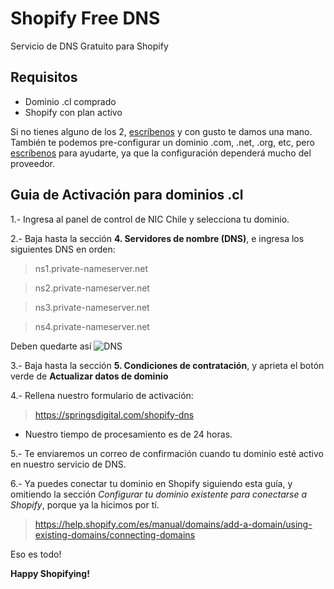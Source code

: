 # Shopify Free DNS
Servicio de DNS Gratuito para Shopify

## Requisitos
* Dominio .cl comprado
* Shopify con plan activo

Si no tienes alguno de los 2, [escríbenos](https://springsdigital.com/contacto) y con gusto te damos una mano.
También te podemos pre-configurar un dominio .com, .net, .org, etc, pero [escríbenos](https://springsdigital.com/contacto) para ayudarte, ya que la configuración dependerá mucho del proveedor.

## Guia de Activación para dominios .cl
1.- Ingresa al panel de control de NIC Chile y selecciona tu dominio.

2.- Baja hasta la sección **4. Servidores de nombre (DNS)**, e ingresa los siguientes DNS en orden:
> ns1.private-nameserver.net

> ns2.private-nameserver.net

> ns3.private-nameserver.net

> ns4.private-nameserver.net

Deben quedarte así
![DNS](https://public.store-genius.com/free-dns-nameservers.png "DNS")

3.- Baja hasta la sección **5. Condiciones de contratación**, y aprieta el botón verde de **Actualizar datos de dominio**

4.- Rellena nuestro formulario de activación:
> https://springsdigital.com/shopify-dns
* Nuestro tiempo de procesamiento es de 24 horas.

5.- Te enviaremos un correo de confirmación cuando tu dominio esté activo en nuestro servicio de DNS.

6.- Ya puedes conectar tu dominio en Shopify siguiendo esta guía, y omitiendo la sección *Configurar tu dominio existente para conectarse a Shopify*, porque ya la hicimos por tí.
> https://help.shopify.com/es/manual/domains/add-a-domain/using-existing-domains/connecting-domains

Eso es todo!

**Happy Shopifying!**
